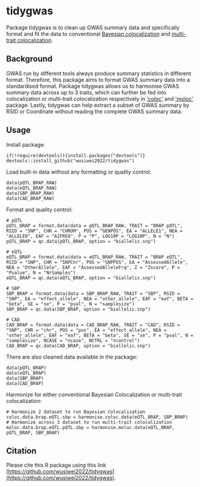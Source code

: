 # tidygwas
Package tidygwas is to clean up GWAS summary data and specifically format and fit the data to conventional [Bayesian colocalization](https://journals.plos.org/plosgenetics/article?id=10.1371/journal.pgen.1004383) and [multi-trait colocalization](https://academic.oup.com/bioinformatics/article/34/15/2538/4944428).  

## Background
GWAS run by different tools always produce summary statistics in different format. Therefore, this package aims to format GWAS summary data into a standardised format.
Package tidygwas allows us to harmonise GWAS summary data across up to 3 traits, which can further be fed into colocalization or multi-trait colocalization respectively in ['coloc'](https://github.com/chr1swallace/coloc) and ['moloc'](https://github.com/clagiamba/moloc) package.
Lastly, tidygwas can help extract a subset of GWAS summary by RSID or Coordinate without reading the complete GWAS summary data.

## Usage
Install package:
```{r}
if(!require(devtools)){install.packages("devtools")}
devtools::install_github("wusiwei2022/tidygwas")
```

Load built-in data without any formatting or quality control:
```{r}
data(pQTL_BRAP_RAW)
data(eQTL_BRAP_RAW)
data(SBP_BRAP_RAW)
data(CAD_BRAP_RAW)
```

Format and quality control:
```{r}
# pQTL
pQTL_BRAP = format.data(data = pQTL_BRAP_RAW, TRAIT = "BRAP pQTL", RSID = "SNP", CHR = "CHROM", POS = "GENPOS", EA = "ALLELE1", NEA = "ALLELE0", EAF = "A1FREQ", P = "P", LOG10P = "LOG10P", N = "N")
pQTL_BRAP = qc.data(pQTL_BRAP, option = "biallelic.snp")

# eQTL
eQTL_BRAP = format.data(data = eQTL_BRAP_RAW, TRAIT = "BRAP eQTL", RSID = "SNP", CHR = "SNPChr", POS = "SNPPOS", EA = "AssessedAllele", NEA = "OtherAllele", EAF = "AssessedAlleleFrq", Z = "Zscore", P = "Pvalue", N = "NrSamples")
eQTL_BRAP = qc.data(eQTL_BRAP, option = "biallelic.snp")

# SBP
SBP_BRAP = format.data(data = SBP_BRAP_RAW, TRAIT = "SBP", RSID = "SNP", EA = "effect_allele", NEA = "other_allele", EAF = "eaf", BETA = "beta", SE = "se", P = "pval", N = "samplesize")
SBP_BRAP = qc.data(SBP_BRAP, option = "biallelic.snp")

# CAD
CAD_BRAP = format.data(data = CAD_BRAP_RAW, TRAIT = "CAD", RSID = "SNP", CHR = "chr", POS = "pos", EA = "effect_allele", NEA = "other_allele", EAF = "eaf", BETA = "beta", SE = "se", P = "pval", N = "samplesize", NCASE = "ncase", NCTRL = "ncontrol")
CAD_BRAP = qc.data(CAD_BRAP, option = "biallelic.snp")
```

There are also cleaned data available in the package:
```{r}
data(pQTL_BRAP)
data(eQTL_BRAP)
data(SBP_BRAP)
data(CAD_BRAP)
```

Harmonize for either conventional Bayesian Colocalization or multi-trait colocalization:
```{r}
# Harmonize 2 dataset to run Bayesian Colocalization
coloc.data.brap.eQTL.sbp = harmonise.coloc.data(eQTL_BRAP, SBP_BRAP)
# Harmonize across 3 dataset to run multi-trait colocalization
moloc.data.brap.eQTL.pQTL.sbp = harmonise.moloc.data(eQTL_BRAP, pQTL_BRAP, SBP_BRAP)
```

## Citation
Please cite this R package using this link [https://github.com/wusiwei2022/tidygwas](https://github.com/wusiwei2022/tidygwas).
